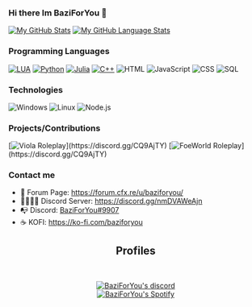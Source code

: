 ### Hi there Im BaziForYou 👋

[![My GitHub Stats](https://github-readme-stats.vercel.app/api/?username=BaziForYou&count_private=true&theme=tokyonight&show_icons=true )](https://github.com/BaziForYou)
[![My GitHub Language Stats](https://github-readme-stats.vercel.app/api/top-langs/?username=BaziForYou&langs_count=5&theme=tokyonight&layout=compact)](https://github.com/BaziForYou)

### Programming Languages

[![LUA](https://img.shields.io/badge/-Lua-000?&logo=lua&logoColor=2C2D72)](https://www.lua.org/docs.html)
[![Python](https://img.shields.io/badge/-Python-000?&logo=python&logoColor=f2c6402)](https://docs.python.org/3/)
[![Julia](https://img.shields.io/badge/-Julia-000?&logo=julia&logoColor=379244)](https://docs.julialang.org)
[![C++](https://img.shields.io/badge/-C%2B%2B-000?&logo=C%2B%2B&logoColor=934b8e)]([https://docs.microsoft.com/en-us/dotnet/csharp/](https://learn.microsoft.com/en-us/cpp/?view=msvc-170))
![HTML](https://img.shields.io/badge/-HTML-000?&logo=html5)
![JavaScript](https://img.shields.io/badge/-JavaScript-000?&logo=JavaScript&logoColor=ddc508)
![CSS](https://img.shields.io/badge/-CSS-000?&logo=css3&logoColor=007ACC)
![SQL](https://img.shields.io/badge/-SQL-000?&logo=MySQL&logoColor=4479A1)

### Technologies

![Windows](https://img.shields.io/badge/-Windows-000?&logo=windows&logoColor=0052CC)
![Linux](https://img.shields.io/badge/-Linux-000?&logo=Linux&logoColor=FCC624)
![Node.js](https://img.shields.io/badge/-Node.js-000?&logo=node.js)

### Projects/Contributions 
[![Viola Roleplay](https://img.shields.io/badge/-%E2%9D%A4%EF%B8%8F%20Viola%20Roleplay-000?)](https://discord.gg/CQ9AjTY)
[![FoeWorld Roleplay](https://img.shields.io/badge/-👻%EF%B8%8F%EF%B8%8F%20FoeWorld%20Roleplay-575757?)](https://discord.gg/CQ9AjTY)


### Contact me

- 🤩 Forum Page: https://forum.cfx.re/u/baziforyou/
- 👨‍👩‍👧‍👦 Discord Server: https://discord.gg/nmDVAWeAjn
- 📭 Discord: [BaziForYou#9907](https://discordapp.com/users/412324253397155854)
- ☕ KOFI: https://ko-fi.com/baziforyou

<h2 align="center">Profiles</h2><br>
  <p align="center">
    <a href="https://discordapp.com/users/412324253397155854" target="_blank">
        <img title="BaziForYou discord" alt="BaziForYou's discord" src="https://discord.c99.nl/widget/theme-3/412324253397155854.png"/>
    </a>
    <br/>
    <a href="https://spotify-github-profile.vercel.app/api/view?uid=1j3t08bcyf1ot8eetmkemqxha&redirect=true" target="_blank">
        <img title="BaziForYou Spotify" alt="BaziForYou's Spotify" src="https://spotify-github-profile.vercel.app/api/view?uid=1j3t08bcyf1ot8eetmkemqxha&cover_image=true&theme=natemoo-re&bar_color=53b14f&bar_color_cover=false"/>
    </a>
</p>

